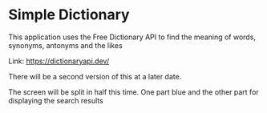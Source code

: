# **Simple Dictionary**

This application uses the Free Dictionary API to find the meaning of words, synonyms, antonyms and the likes

Link: https://dictionaryapi.dev/ 

There will be a second version of this at a later date.

The screen will be split in half this time. One part blue and the other part for displaying the search results
